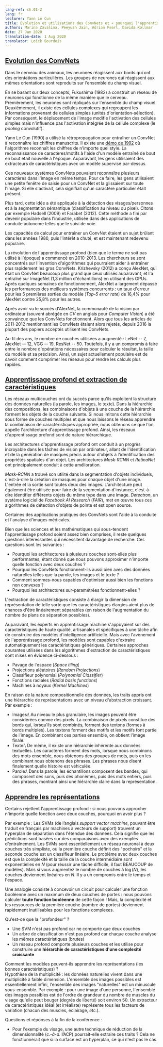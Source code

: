```yaml
---
lang-ref: ch.01-2
lang: fr
lecturer: Yann Le Cun
title: Evolution et utilisations des ConvNets et « pourquoi l'apprentissage profond » ? 
authors: Marina Zavalina, Peeyush Jain, Adrian Pearl, Davida Kollmar
date: 27 Jan 2020
translation-date: 1 Aug 2020
translator: Loïck Bourdois
---
```


<!--
## [Evolution of CNNs](https://www.youtube.com/watch?v=0bMe_vCZo30&t=2965s)
-->

## [Evolution des ConvNets](https://www.youtube.com/watch?v=0bMe_vCZo30&t=2965s)

<!--
In animal brains, neurons react to edges that are at particular orientations. Groups of neurons that react to the same orientations are replicated over all of the visual field.

Fukushima (1982) built a neural net (NN) that worked the same way as the brain, based on two concepts. First, neurons are replicated across the visual field. Second, there are complex cells that pool the information from simple cells (orientation-selective units). As a result, the shift of the picture will change the activation of simple cells, but will not influence the integrated activation of the complex cell (convolutional pooling).

Le Cun (1990) used backprop to train a CNN to recognize handwritten digits. There is a demo from 1992 where the algorithm recognizes the digits of any style. Doing character/pattern recognition using a model that is trained end-to-end was new at that time. Previously, people had used feature extractors with a supervised model on top.

These new CNN systems could recognize multiple characters in the image at the same time. To do it, people used a small input window for a CNN and swiped it over the whole image. If it activated, it meant there was a particular character present.

Later, this idea was applied to faces/people detection and semantic segmentation (pixel-wise classification). Examples include Hadsell (2009) and Farabet (2012). This eventually became popular in industry, used in autonomous driving applications such as lane tracking.

Special types of hardware to train CNN were a hot topic in the 1980s, then the interest dropped, and now it has become popular again.

The deep learning (though the term was not used at that time) revolution started in 2010-2013. Researchers focused on inventing algorithms that could help train large CNNs faster. Krizhevsky (2012) came up with AlexNet, which was a much larger CNN than those used before, and trained it on ImageNet (1.3 million samples) using GPUs. After running for a couple of weeks AlexNet beat the performance of the best competing systems by a large margin -- a 25.8% vs 16.4% top-5 error rate.

After seeing AlexNet's success, the computer vision (CV) community was convinced that CNNs work. While all papers from 2011-2012 that mentioned CNNs had been rejected, since 2016 most accepted CV papers use CNNs.

Over the years, the number of layers used has been increasing: LeNet -- 7, AlexNet -- 12, VGG -- 19, ResNet -- 50. However, there is a trade-off between the number of operations needed to compute the output, the size of the model, and its accuracy. Thus, a popular topic now is how to compress the networks to make the computations faster.
-->


Dans le cerveau des animaux, les neurones réagissent aux bords qui ont des orientations particulières. Les groupes de neurones qui réagissent aux mêmes orientations sont reproduits sur l'ensemble du champ visuel.

En se basant sur deux concepts, Fukushima (1982) a construit un réseau de neurones qui fonctionne de la même manière que le cerveau. Premièrement, les neurones sont répliqués sur l'ensemble du champ visuel. Deuxièmement, il existe des cellules complexes qui regroupent les informations provenant de cellules simples (unités d'orientation-sélection). Par conséquent, le déplacement de l'image modifie l'activation des cellules simples mais n'influence pas l'activation intégrée de la cellule complexe (le *pooling* convolutif).

Yann Le Cun (1990) a utilisé la rétropropagation pour entraîner un ConvNet à reconnaître les chiffres manuscrits. Il existe une [démo de 1992](https://www.youtube.com/watch?v=FwFduRA_L6Q&list=PL80I41oVxglKKxF1OBbKHdOEX2VZVNzAR&index=1) où l'algorithme reconnaît les chiffres de n'importe quel style. La reconnaissance de caractères/motifs à l'aide d'un modèle entraîné de bout en bout était nouvelle à l'époque. Auparavant, les gens utilisaient des extracteurs de caractéristiques avec un modèle supervisé par-dessus.

Ces nouveaux systèmes ConvNets pouvaient reconnaître plusieurs caractères dans l'image en même temps. Pour ce faire, les gens utilisaient une petite fenêtre de saisie pour un ConvNet et la glissaient sur toute l'image. Si elle s'activait, cela signifiait qu'un caractère particulier était présent.

Plus tard, cette idée a été appliquée à la détection des visages/personnes et à la segmentation sémantique (classification au niveau du pixel). Citons par exemple Hadsell (2009) et Farabet (2012). Cette méthode a fini par devenir populaire dans l'industrie, utilisée dans des applications de conduite autonome telles que le suivi de voie.

Les capacités de calcul pour entraîner un ConvNet étaient un sujet brûlant dans les années 1980, puis l'intérêt a chuté, et est maintenant redevenu populaire.

La révolution de l'apprentissage profond (bien que le terme ne soit pas utilisé à l'époque) a commencé en 2010-2013. Les chercheurs se sont concentrés sur l'invention d'algorithmes qui pourraient aider à entraîner plus rapidement les gros ConvNets. Krizhevsky (2012) a conçu AlexNet, qui était un ConvNet beaucoup plus grand que ceux utilisés auparavant, et l'a entraîné sur ImageNet (1,3 million d'échantillons) en utilisant des GPUs. Après quelques semaines de fonctionnement, AlexNet a largement dépassé les performances des meilleurs systèmes concurrents : un taux d'erreur pour les 5 premières sorties du modèle (*Top-5 error rate*) de 16,4% pour AlexNet contre 25,8% pour les autres. 

Après avoir vu le succès d'AlexNet, la communauté de la vision par ordinateur (souvent abrégée en *CV* en anglais pour *Computer Vision*) a été convaincue que les ConvNets fonctionnent. Alors que tous les articles de 2011-2012 mentionnant les ConvNets étaient alors rejetés, depuis 2016 la plupart des papiers acceptés utilisent les ConvNets.

Au fil des ans, le nombre de couches utilisées a augmenté : LeNet -- 7, AlexNet -- 12, VGG -- 19, ResNet -- 50. Toutefois, il y a un compromis à faire entre le nombre d'opérations nécessaires pour calculer le résultat, la taille du modèle et sa précision. Ainsi, un sujet actuellement populaire est de savoir comment comprimer les réseaux pour rendre les calculs plus rapides.




<!--
## [Deep Learning and Feature Extraction](https://www.youtube.com/watch?v=0bMe_vCZo30&t=3955s)
-->

## [Apprentissage profond et extraction de caractéristiques](https://www.youtube.com/watch?v=0bMe_vCZo30&t=3955s)

<!--
Multilayer networks are successful because they exploit the compositional structure of natural data. In compositional hierarchy, combinations of objects at one layer in the hierarchy form the objects at the next layer. If we mimic this hierarchy as multiple layers and let the network learn the appropriate combination of features, we get what is called Deep Learning architecture. Thus, Deep Learning networks are hierarchical in nature.

Deep learning architectures have led to an incredible progress in computer vision tasks ranging from identifying and generating accurate masks around the objects to identifying spatial properties of an object. Mask-RCNN and RetinaNet architectures mainly led to this improvement.

Mask RCNNs have found their use in segmenting individual objects, i.e. creating masks for each object in an image. The input and output are both images. The architecture can also be used to do instance segmentation, i.e. identifying different objects of the same type in an image. Detectron, a Facebook AI Research (FAIR) software system, implements all these state-of-the-art object detection algorithms and is open source.

Some of the practical applications of CNNs are powering autonomous driving and analysing medical images.

Although the science and mathematics behind deep learning is fairly understood, there are still some interesting questions that require more research. These questions include: Why do architectures with multiple layers perform better, given that we can approximate any function with two layers? Why do CNNs work well with natural data such as speech, images, and text? How are we able to optimize non-convex functions so well? Why do over-parametrised architectures work?

Feature extraction consists of expanding the representational dimension such that the expanded features are more likely to be linearly separable; data points in higher dimensional space are more likely to be linearly separable due to the increase in the number of possible separating planes.

Earlier machine learning practitioners relied on high quality, hand crafted, and task specific features to build artificial intelligence models, but with the advent of Deep Learning, the models are able to extract the generic features automatically. Some common approaches used in feature extraction algorithms are highlighted below:

- Space tiling
- Random Projections
- Polynomial Classifier (feature cross-products)
- Radial basis functions
- Kernel Machines

Because of the compositional nature of data, learned features have a hierarchy of representations with increasing level of abstractions. For example:

-  Images - At the most granular level, images can be thought of as pixels. Combination of pixels constitute edges which when combined forms textons (multi-edge shapes). Textons form motifs and motifs form parts of the image. By combining these parts together we get the final image.
-  Text - Similarly, there is an inherent hierarchy in textual data. Characters form words, when we combine words together we get word-groups, then clauses, then by combining clauses we get sentences. Sentences finally tell us what story is being conveyed.
-  Speech - In speech, samples compose bands, which compose sounds, which compose phones, then phonemes, then whole words, then sentences, thus showing a clear hierarchy in representation.
-->

Les réseaux multicouches ont du succès parce qu'ils exploitent la structure des données naturelles (la parole, les images, le texte). Dans la hiérarchie des compositions, les combinaisons d'objets à une couche de la hiérarchie forment les objets de la couche suivante. Si nous imitons cette hiérarchie sous forme de couches multiples et que nous laissons le réseau apprendre la combinaison de caractéristiques appropriée, nous obtenons ce que l'on appelle l'architecture d'apprentissage profond. Ainsi, les réseaux d'apprentissage profond sont de nature hiérarchique.

Les architectures d'apprentissage profond ont conduit à un progrès incroyable dans les tâches de vision par ordinateur, allant de l'identification et de la génération de masques précis autour d'objets à l'identification des propriétés spatiales d'un objet. Les architectures *Mask-RCNN* et *RetinaNet* ont principalement conduit à cette amélioration.

*Mask-RCNN* a trouvé son utilité dans la segmentation d'objets individuels, c'est-à-dire la création de masques pour chaque objet d'une image. L'entrée et la sortie sont toutes deux des images. L'architecture peut également être utilisée pour faire de la segmentation d'instance, c'est-à-dire identifier différents objets du même type dans une image. *Detectron*, un système logiciel de *Facebook AI Research* (*FAIR*), met en œuvre tous ces algorithmes de détection d'objets de pointe et est open source.

Certaines des applications pratiques des ConvNets sont l'aide à la conduite et l'analyse d'images médicales.

Bien que les sciences et les mathématiques qui sous-tendent l'apprentissage profond soient assez bien comprises, il reste quelques questions intéressantes qui nécessitent davantage de recherche. Ces questions sont les suivantes : 
- Pourquoi les architectures à plusieurs couches sont-elles plus performantes, étant donné que nous pouvons approximer n'importe quelle fonction avec deux couches ? 
- Pourquoi les ConvNets fonctionnent-ils aussi bien avec des données naturelles telles que la parole, les images et le texte ? 
- Comment sommes-nous capables d'optimiser aussi bien les fonctions non convexes ? 
- Pourquoi les architectures sur-paramétrées fonctionnent-elles ?

L'extraction de caractéristiques consiste à élargir la dimension de représentation de telle sorte que les caractéristiques élargies aient plus de chances d'être linéairement séparables (en raison de l'augmentation du nombre de plans de séparation possibles).

Auparavant, les experts en apprentissage machine s'appuyaient sur des caractéristiques de haute qualité, artisanales et spécifiques à une tâche afin de construire des modèles d'intelligence artificielle. Mais avec l'avènement de l'apprentissage profond, les modèles sont capables d'extraire automatiquement les caractéristiques génériques. Certaines approches courantes utilisées dans les algorithmes d'extraction de caractéristiques sont mises en évidence ci-dessous :

- Pavage de l'espace (*Space tiling*)
- Projections aléatoires (*Random Projections*)
- Classifieur polynomial (*Polynomial Classifier*)
- Fonctions radiales (*Radial basis functions*)
- Machines à noyaux (*Kernel Machines*)


En raison de la nature compositionnelle des données, les traits appris ont une hiérarchie de représentations avec un niveau d'abstraction croissant. Par exemple :
- Images:\\
Au niveau le plus granulaire, les images peuvent être considérées comme des pixels. La combinaison de pixels constitue des bords qui, lorsqu'ils sont combinés, forment des textons (formes à bords multiples). Les textons forment des motifs et les motifs font partie de l'image. En combinant ces parties ensemble, on obtient l'image finale.
- Texte:\\
De même, il existe une hiérarchie inhérente aux données textuelles. Les caractères forment des mots, lorsque nous combinons des mots ensemble, nous obtenons des groupes de mots, puis en les combinant nous obtenons des phrases. Les phrases nous disent finalement quelle histoire est véhiculée.
- Parole:\\
Dans la parole, les échantillons composent des bandes, qui composent des sons, puis des phonèmes, puis des mots entiers, puis des phrases, montrant ainsi une hiérarchie claire dans la représentation.



<!--
## [Learning representations](https://www.youtube.com/watch?v=0bMe_vCZo30&t=4767s)
-->

## [Apprendre les représentations](https://www.youtube.com/watch?v=0bMe_vCZo30&t=4767s)

<!--
There are those who dismiss Deep Learning: if we can approximate any function with 2 layers, why have more?

For example: SVMs find a separating hyperplane "in the span of the data", meaning predictions are based on comparisons to training examples. SVMs are essentially a very simplistic 2 layer neural net, where the first layer defines "templates" and the second layer is a linear classifier. The problem with 2 layer fallacy is that the complexity and size of the middle layer is exponential in $N$ (to do well with a difficult task, need LOTS of templates). But if you expand the number of layers to $\log(N)$, the layers become linear in $N$. There is a trade-off between time and space.

An analogy is designing a circuit to compute a boolean function with no more than two layers of gates -- we can compute **any boolean function** this way! But, the complexity and resources of the first layer (number of gates) quickly becomes infeasible for complex functions.

What is "deep"?

- An SVM isn't deep because it only has two layers
- A classification tree isn't deep because every layer analyses the same (raw) features
- A deep network has several layers and uses them to build a **hierarchy of features of increasing complexity**

How can models learn representations (good features)?

Manifold hypothesis: natural data lives in a low-dimensional manifold. Set of possible images is essentially infinite, set of "natural" images is a tiny subset. For example: for an image of a person, the set of possible images is on the order of magnitude of the number of face muscles they can move (degrees of freedom) ~ 50. An ideal (and unrealistic) feature extractor represents all the factors of variation (each of the muscles, lighting, *etc.*).

Q&A from the end of lecture:

- For the face example, could some other dimensionality reduction technique (*i.e.* PCA) extract these features?
  - Answer: would only work if the manifold surface is a hyperplane, which it is not
-->


Certains rejettent l'apprentissage profond : si nous pouvons approcher n'importe quelle fonction avec deux couches, pourquoi en avoir plus ?

Par exemple : Les SVMs (de l’anglais *support vector machine*, pouvant être traduit en français par machines à vecteurs de support) trouvent un hyperplan de séparation dans l'étendue des données. Cela signifie que les prédictions sont basées sur des comparaisons avec des exemples d’entraînement. Les SVMs sont essentiellement un réseau neuronal à deux couches très simpliste, où la première couche définit des "pochoirs" et la seconde couche est un classifieur linéaire. Le problème avec deux couches est que la complexité et la taille de la couche intermédiaire sont exponentielles en $N$ (pour réussir une tâche difficile, il faut BEAUCOUP de modèles). Mais si vous augmentez le nombre de couches à $\log(N)$, les couches deviennent linéaires en $N$. Il y a un compromis entre le temps et l'espace.

Une analogie consiste à concevoir un circuit pour calculer une fonction booléenne avec un maximum de deux couches de portes : nous pouvons calculer **toute fonction booléenne** de cette façon ! Mais, la complexité et les ressources de la première couche (nombre de portes) deviennent rapidement inutilisables pour les fonctions complexes.


Qu'est-ce que la "profondeur" ?  
- Une SVM n'est pas profond car ne comporte que deux couches
- Un arbre de classification n'est pas profond car chaque couche analyse les mêmes caractéristiques (brutes)
- Un réseau profond comporte plusieurs couches et les utilise pour construire une **hiérarchie de caractéristiques d'une complexité croissante**


Comment les modèles peuvent-ils apprendre les représentations (les bonnes caractéristiques) ?  
Hypothèse de la multiplicité : les données naturelles vivent dans une multiplicité à faible dimension. L'ensemble des images possibles est essentiellement infini, l'ensemble des images "naturelles" est un minuscule sous-ensemble. Par exemple : pour une image d'une personne, l'ensemble des images possibles est de l'ordre de grandeur du nombre de muscles du visage qu'elle peut bouger (degrés de liberté) soit environ 50. Un extracteur de caractéristiques idéal (et irréaliste) représente tous les facteurs de variation (chacun des muscles, éclairage, *etc.*).


Questions et réponses à la fin de la conférence :  
- Pour l'exemple du visage, une autre technique de réduction de la dimensionnalité (*c.-à-d.* l’ACP) pourrait-elle extraire ces traits ?
 Cela ne fonctionnerait que si la surface est un hyperplan, ce qui n'est pas le cas.
